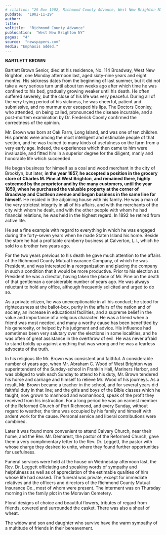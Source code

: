 ```yaml
---
# citation: "29 Nov 1902, Richmond County Advance, West New Brighton NY, p4, newspapers.com"
pubdate:  "1902-11-29"
author: 
title: 
voltitle:  "Richmond County Advance"
publocation:  "West New Brighton NY"
pages:  "4"
source:  "newspapers.com"
media: "Emphasis added."
---
```

**BARTLETT BROWN**

Bartlett Brown Senior, died at his residence, No. 114 Broadway, West New Brighton, one Monday afternoon last, aged sixty-nine years and eight months. His sickness dates from the beginning of last summer, but it did not take a very serious turn until about ten weeks ago after which time he was confined to his bed, gradually growing weaker until his death. He often suffered severely, but the close of his life was very peaceful. During all of the very trying period of his sickness, he was cheerful, patient and submissive, and no murmur ever escaped his lips. The Doctors Coonley, who attended, on being called, pronounced the disease incurable, and a post-mortem examination by Dr. Frederick Coonly confirmed the correctness of the opinion.

Mr. Brown was born at Oak Farm, Long Island, and was one of ten children. His parents were among the most intelligent and estimable people of that section, and he was trained to many kinds of usefulness on the farm from a very early age. Indeed, the experiences which then came to him were invaluable, and fitted him in a superior degree for the diligent, manly and honorable life which succeeded.

He began business for himself as a coal and wood merchant in the city of Brooklyn, but later, **in the year 1857, he accepted a position in the grocery store of Charles M. Pine at West Brighton, and remained there, highly esteemed by the proprietor and by the many customers, until the year 1859, when he purchased the valuable property at the corner of Broadway and Castleon avenue and began business in the same line for himself.** He resided in the adjoining house with his family. He was a man of the very strictest integrity in all of his affairs, and with the merchants of the city with whom he dealt, and with the other people with whom he had financial relations, he was held in the highest regard. In 1892 he retired from active life.

He set a fine example with regard to everything in which he was engaged during the forty-seven years when he made Staten Island his home. Beside the store he had a profitable cranberry business at Calverton, L.I., which he sold to a brother two years ago.

For the two years previous to his death he gave much attention to the affairs of the Richmond County Mutual Insurance Company, of which he was President, and was interested in a reorganization and placing the company in such a condition that it would be more productive. Prior to his election as President he was a director, having taken the place of Mr. Pine on the death of that gentleman a considerable number of years ago. He was always reluctant to hold any office, although frequently solicited and urged to do so.

As a private citizen, he was unexceptionable in all his conduct; he stood for righteousness at the ballot-box, purity in the affairs of the nation and of society, an increase in educational facilities, and a supreme belief in the value and importance of a religious character. He was a friend when a friend was most needed, and many a worthy cause has been benefitted by his generosity, or helped by his judgment and advice. His influence had sometimes been very salutary over the elections in some localities, and he was often of great assistance in the overthrow of evil. He was never afraid to stand boldly up against anything that was wrong and he was a fearless advocate of the truth.

In his religious life Mr. Brown was consistent and faithful. A considerable number of years ago, when Mr. Abraham C. Wood of West Brighton was superintendent of the Sunday-school in Franklin Hall, Mariners Harbor, and was obliged to walk each Sunday to attend to his duty, Mr. Brown tendered his horse and carriage and himself to relieve Mr. Wood of his journeys. As a result, Mr. Brown became a teacher in the school, and for several years did faithful duty in that line; and the girls and boys of the Bible classes which he taught, now grown to manhood and womanhood, speak of the profit they received from his instruction. For a long period he was an earnest member of the Reformed Church of Port Richmond, and every Sunday, without regard to weather, the time was occupied by his family and himself with ardent work for the cause. Personal service and liberal contributions were combined.

Later it was found more convenient to attend Calvary Church, near their home, and the Rev. Mr. Demarest, the pastor of the Reformed Church, gave them a very complimentary letter to the Rev. Dr. Leggett, the pastor with whose charge they desired to unite, where they found further opportunities for usefulness.

Funeral services were held at the house on Wednesday afternoon last, the Rev. Dr. Leggett officiating and speaking words of sympathy and helpfulness as well as of appreciation of the estimable qualities of him whose life had ceased. The funeral was private, except for immediate relatives and the officers and directors of the Richmond County Mutual Insurance Co., most of whom were present. The interment was on Thursday morning in the family plot in the Moravian Cemetery.

Floral designs of choice and beautiful flowers, tributes of regard from friends, covered and surrounded the casket. There was also a sheaf of wheat.

The widow and son and daughter who survive have the warm sympathy of a multitude of friends in their bereavement.
